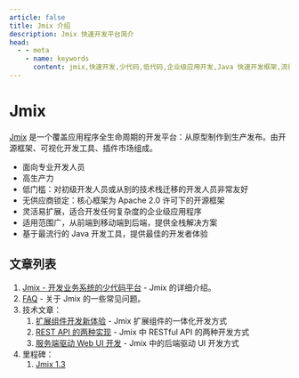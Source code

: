 ```yaml
---
article: false
title: Jmix 介绍
description: Jmix 快速开发平台简介
head:
  - - meta
    - name: keywords
      content: jmix,快速开发,少代码,低代码,企业级应用开发,Java 快速开发框架,流行 Java 框架
---
```


# Jmix

[Jmix](https://jmix.cn) 是一个覆盖应用程序全生命周期的开发平台：从原型制作到生产发布。由开源框架、可视化开发工具、插件市场组成。
 - 面向专业开发人员
 - 高生产力
 - 低门槛：对初级开发人员或从别的技术栈迁移的开发人员非常友好
 - 无供应商锁定：核心框架为 Apache 2.0 许可下的开源框架
 - 灵活易扩展，适合开发任何复杂度的企业级应用程序
 - 适用范围广，从前端到移动端到后端，提供全栈解决方案
 - 基于最流行的 Java 开发工具，提供最佳的开发者体验

## 文章列表

1. [Jmix - 开发业务系统的少代码平台](jmix-introduction) - Jmix 的详细介绍。
2. [FAQ](jmix-qa) - 关于 Jmix 的一些常见问题。
3. 技术文章：
   1. [扩展组件开发新体验](jmix-new-dev-way) - Jmix 扩展组件的一体化开发方式
   2. [REST API 的两种实现](jmix-rest-diff-ways) - Jmix 中 RESTful API 的两种开发方式
   3. [服务端驱动 Web UI 开发](server-side-ui) - Jmix 中的后端驱动 UI 开发方式
4. 里程碑：
   1. [Jmix 1.3](./releases/jmix-1.3.md)
